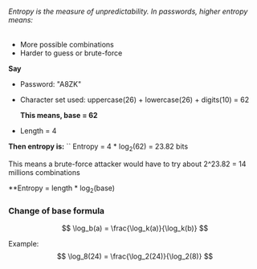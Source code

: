 
###### Entropy is the measure of unpredictability. In passwords, higher entropy means:

- More possible combinations
- Harder to guess or brute-force


**Say**
- Password: "A8ZK"
- Character set used: uppercase(26) + lowercase(26) + digits(10) = 62
  
  **This means, base = 62**
  
- Length = 4

**Then entropy is:**
``
	Entropy = 4 * log<sub>2</sub>(62) = 23.82 bits


This means a brute-force attacker would have to try about 2^23.82 = 14 millions combinations

**Entropy = length * log<sub>2</sub>(base)


### Change of base formula

$$
\log_b(a) = \frac{\log_k(a)}{\log_k(b)}
$$

Example:
$$
\log_8(24) = \frac{\log_2(24)}{\log_2(8)}
$$

